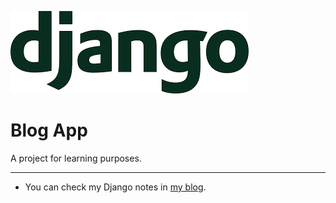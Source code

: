 ![header.png](header.png)

# Blog App

A project for learning purposes.

---

- You can check my Django notes in [my blog](https://fatmakahveci.com/coding/django/).
